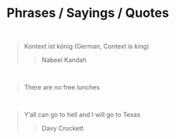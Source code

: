 # Phrases / Sayings / Quotes

<br/>

> Kontext ist könig (German, Context is king)
> > Nabeel Kandah

<br/>

> There are no free lunches

<br/>

> Y’all can go to hell and I will go to Texas
> > Davy Crockett
